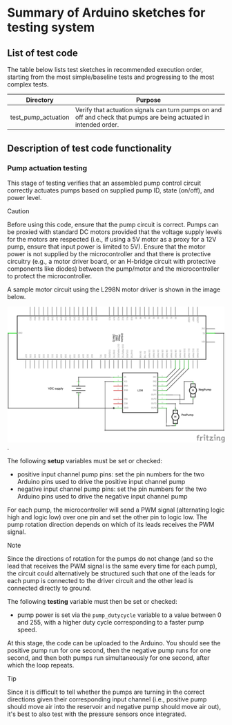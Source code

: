# Summary of Arduino sketches for testing system

## List of test code

The table below lists test sketches in recommended execution order, starting from the most simple/baseline tests and progressing to the most complex tests.

| Directory | Purpose |
|------|---------|
|test_pump_actuation | Verify that actuation signals can turn pumps on and off and check that pumps are being actuated in intended order. |

## Description of test code functionality

### Pump actuation testing
This stage of testing verifies that an assembled pump control circuit correctly actuates pumps based on supplied pump ID, state (on/off), and power level.

> [!CAUTION]
> Before using this code, ensure that the pump circuit is correct. Pumps can be proxied with standard DC motors provided that the voltage supply levels for the motors are respected (i.e., if using a 5V motor as a proxy for a 12V pump, ensure that input power is limited to 5V). Ensure that the motor power is not supplied by the microcontroller and that there is protective circuitry (e.g., a motor driver board, or an H-bridge circuit with protective components like diodes) between the pump/motor and the microcontroller to protect the microcontroller.

A sample motor circuit using the L298N motor driver is shown in the image below.

![PumpCircuit](assets\pumpsonly_schem.png).

The following **setup** variables must be set or checked:
 - positive input channel pump pins: set the pin numbers for the two Arduino pins used to drive the positive input channel pump
 - negative input channel pump pins: set the pin numbers for the two Arduino pins used to drive the negative input channel pump

For each pump, the microcontroller will send a PWM signal (alternating logic high and logic low) over one pin and set the other pin to logic low. The pump rotation direction depends on which of its leads receives the PWM signal.

> [!NOTE]
> Since the directions of rotation for the pumps do not change (and so the lead that receives the PWM signal is the same every time for each pump), the circuit could alternatively be structured such that one of the leads for each pump is connected to the driver circuit and the other lead is connected directly to ground.

The following **testing** variable must then be set or checked:
 - pump power is set via the `pump_dutycycle` variable to a value between 0 and 255, with a higher duty cycle corresponding to a faster pump speed.

At this stage, the code can be uploaded to the Arduino. You should see the positive pump run for one second, then the negative pump runs for one second, and then both pumps run simultaneously for one second, after which the loop repeats.

> [!TIP]
> Since it is difficult to tell whether the pumps are turning in the correct directions given their corresponding input channel (i.e., positive pump should move air into the reservoir and negative pump should move air out), it's best to also test with the pressure sensors once integrated.